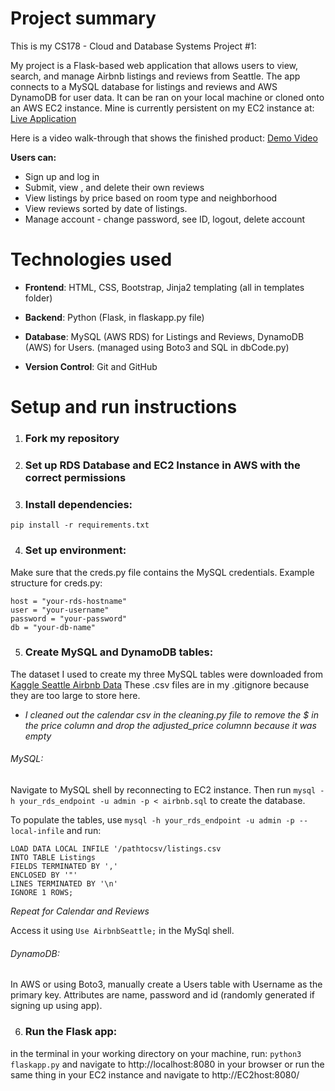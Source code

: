 # Project summary

This is my CS178 - Cloud and Database Systems Project #1: 

My project is a Flask-based web application that allows users to view, search, and manage Airbnb listings and reviews from Seattle. The app connects to a MySQL database for listings and reviews and AWS DynamoDB for user data. It can be ran on your local machine or cloned onto an AWS EC2 instance. Mine is currently persistent on my EC2 instance at: [Live Application](http://34.238.151.33:8080/)

Here is a video walk-through that shows the finished product: [Demo Video](https://drive.google.com/file/d/1ry3XluVJ3IWCzJdQiSywoJrFlV0pujvU/view?usp=sharing)

**Users can:**
- Sign up and log in
- Submit, view , and delete their own reviews
- View listings by price based on room type and neighborhood
- View reviews sorted by date of listings.
- Manage account - change password, see ID, logout, delete account

# Technologies used
- **Frontend**: HTML, CSS, Bootstrap, Jinja2 templating (all in templates folder)

- **Backend**: Python (Flask, in flaskapp.py file)

- **Database**: MySQL (AWS RDS) for Listings and Reviews, DynamoDB (AWS) for Users. (managed using Boto3 and SQL in dbCode.py)

- **Version Control**: Git and GitHub 


# Setup and run instructions

1. ### **Fork my repository**
2. ### **Set up RDS Database and EC2 Instance in AWS with the correct permissions**
3. ### **Install dependencies:** 
```pip install -r requirements.txt```

4. ### **Set up environment:** 

Make sure that the creds.py file contains the MySQL credentials. Example structure for creds.py: 
```
host = "your-rds-hostname"
user = "your-username"
password = "your-password"
db = "your-db-name"
```
5. ### **Create MySQL and DynamoDB tables:** 
The dataset I used to create my three MySQL tables were downloaded from [Kaggle Seattle Airbnb Data](https://www.kaggle.com/datasets/swsw1717/seatle-airbnb-open-data-sql-project?select=calendar.csv) These .csv files are in my .gitignore because they are too large to store here.

* *I cleaned out the calendar csv in the cleaning.py file to remove the $ in the price column and drop the adjusted_price columnn because it was empty*

###### MySQL: 
Navigate to MySQL shell by reconnecting to EC2 instance. Then run ```mysql -h your_rds_endpoint -u admin -p < airbnb.sql``` to create the database.

To populate the tables, use
```mysql -h your_rds_endpoint -u admin -p --local-infile```
and run:

```
LOAD DATA LOCAL INFILE '/pathtocsv/listings.csv
INTO TABLE Listings
FIELDS TERMINATED BY ','
ENCLOSED BY '"'
LINES TERMINATED BY '\n'
IGNORE 1 ROWS;
```
*Repeat for Calendar and Reviews*

Access it using ```Use AirbnbSeattle;``` in the MySql shell.

###### DynamoDB:
In AWS or using Boto3, manually create a Users table with Username as the primary key. Attributes are name, password and id (randomly generated if signing up using app). 

6. ### **Run the Flask app:** 
in the terminal in your working directory on your machine, run: ```python3 flaskapp.py``` and navigate to http://localhost:8080 in your browser or run the same thing in your EC2 instance and navigate to http://EC2host:8080/